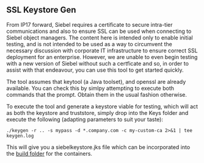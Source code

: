 ## SSL Keystore Gen

From IP17 forward, Siebel requires a certificate to secure intra-tier communications and also to ensure SSL can be used when connecting to Siebel object managers. The content here is intended only to enable initial testing, and is not intended to be used as a way to circumvent the necessary discussion with corporate IT infrastructure to ensure correct SSL deployment for an enterprise. However, we are unable to even begin testing with a new version of Siebel without such a certficate and so, in order to assist with that endeavour, you can use this tool to get started quickly.

The tool assumes that keytool (a Java toolset), and openssl are already available. You can check this by simlpy attempting to execute both commands that the prompt. Obtain them in the usual fashion otherwise.

To execute the tool and generate a keystore viable for testing, which will act as both the keystore and truststore, simply drop into the Keys folder and execute the following (adapting parameters to suit your taste):

```
./keygen -r .. -s mypass -d *.company.com -c my-custom-ca 2>&1 | tee keygen.log
```

This will give you a siebelkeystore.jks file which can be incorporated into the [build folder](../../build/base_siebel) for the containers.